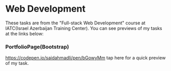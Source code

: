 # Web Development
These tasks are from the "Full-stack Web Development" course at IATC(Israel Azerbaijan Training Center).
You can see previews of my tasks at the links below:
### PortfolioPage(Bootstrap)
https://codepen.io/saidahmadli/pen/bGowyMm tap here for a quick preview of my task.
